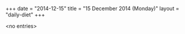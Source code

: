 +++
date = "2014-12-15"
title = "15 December 2014 (Monday)"
layout = "daily-diet"
+++


\<no entries\>
